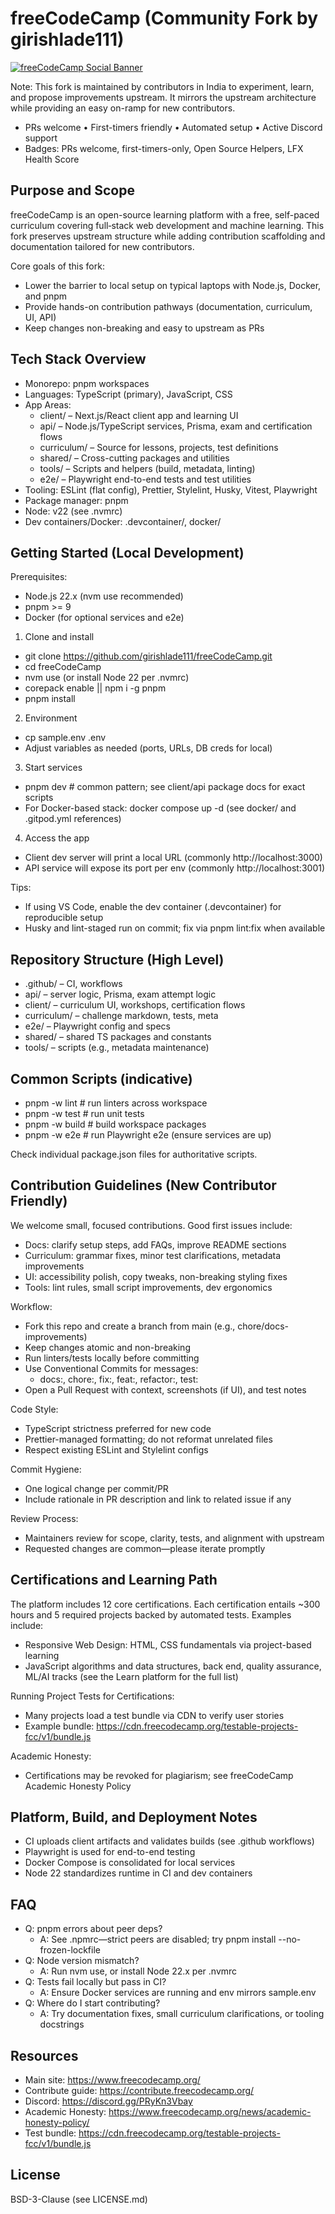 # freeCodeCamp (Community Fork by girishlade111)

[![freeCodeCamp Social Banner](https://cdn.freecodecamp.org/platform/universal/fcc_banner_new.png)](https://www.freecodecamp.org/)

Note: This fork is maintained by contributors in India to experiment, learn, and propose improvements upstream. It mirrors the upstream architecture while providing an easy on-ramp for new contributors.

- PRs welcome • First-timers friendly • Automated setup • Active Discord support
- Badges: PRs welcome, first-timers-only, Open Source Helpers, LFX Health Score

## Purpose and Scope
freeCodeCamp is an open-source learning platform with a free, self-paced curriculum covering full‑stack web development and machine learning. This fork preserves upstream structure while adding contribution scaffolding and documentation tailored for new contributors.

Core goals of this fork:
- Lower the barrier to local setup on typical laptops with Node.js, Docker, and pnpm
- Provide hands-on contribution pathways (documentation, curriculum, UI, API)
- Keep changes non-breaking and easy to upstream as PRs

## Tech Stack Overview
- Monorepo: pnpm workspaces
- Languages: TypeScript (primary), JavaScript, CSS
- App Areas:
  - client/ – Next.js/React client app and learning UI
  - api/ – Node.js/TypeScript services, Prisma, exam and certification flows
  - curriculum/ – Source for lessons, projects, test definitions
  - shared/ – Cross-cutting packages and utilities
  - tools/ – Scripts and helpers (build, metadata, linting)
  - e2e/ – Playwright end-to-end tests and test utilities
- Tooling: ESLint (flat config), Prettier, Stylelint, Husky, Vitest, Playwright
- Package manager: pnpm
- Node: v22 (see .nvmrc)
- Dev containers/Docker: .devcontainer/, docker/

## Getting Started (Local Development)
Prerequisites:
- Node.js 22.x (nvm use recommended)
- pnpm >= 9
- Docker (for optional services and e2e)

1) Clone and install
- git clone https://github.com/girishlade111/freeCodeCamp.git
- cd freeCodeCamp
- nvm use (or install Node 22 per .nvmrc)
- corepack enable || npm i -g pnpm
- pnpm install

2) Environment
- cp sample.env .env 
- Adjust variables as needed (ports, URLs, DB creds for local)

3) Start services
- pnpm dev  # common pattern; see client/api package docs for exact scripts
- For Docker-based stack: docker compose up -d (see docker/ and .gitpod.yml references)

4) Access the app
- Client dev server will print a local URL (commonly http://localhost:3000)
- API service will expose its port per env (commonly http://localhost:3001)

Tips:
- If using VS Code, enable the dev container (.devcontainer) for reproducible setup
- Husky and lint-staged run on commit; fix via pnpm lint:fix when available

## Repository Structure (High Level)
- .github/ – CI, workflows
- api/ – server logic, Prisma, exam attempt logic
- client/ – curriculum UI, workshops, certification flows
- curriculum/ – challenge markdown, tests, meta
- e2e/ – Playwright config and specs
- shared/ – shared TS packages and constants
- tools/ – scripts (e.g., metadata maintenance)

## Common Scripts (indicative)
- pnpm -w lint      # run linters across workspace
- pnpm -w test      # run unit tests
- pnpm -w build     # build workspace packages
- pnpm -w e2e       # run Playwright e2e (ensure services are up)

Check individual package.json files for authoritative scripts.

## Contribution Guidelines (New Contributor Friendly)
We welcome small, focused contributions. Good first issues include:
- Docs: clarify setup steps, add FAQs, improve README sections
- Curriculum: grammar fixes, minor test clarifications, metadata improvements
- UI: accessibility polish, copy tweaks, non-breaking styling fixes
- Tools: lint rules, small script improvements, dev ergonomics

Workflow:
- Fork this repo and create a branch from main (e.g., chore/docs-improvements)
- Keep changes atomic and non-breaking
- Run linters/tests locally before committing
- Use Conventional Commits for messages:
  - docs:, chore:, fix:, feat:, refactor:, test:
- Open a Pull Request with context, screenshots (if UI), and test notes

Code Style:
- TypeScript strictness preferred for new code
- Prettier-managed formatting; do not reformat unrelated files
- Respect existing ESLint and Stylelint configs

Commit Hygiene:
- One logical change per commit/PR
- Include rationale in PR description and link to related issue if any

Review Process:
- Maintainers review for scope, clarity, tests, and alignment with upstream
- Requested changes are common—please iterate promptly

## Certifications and Learning Path
The platform includes 12 core certifications. Each certification entails ~300 hours and 5 required projects backed by automated tests. Examples include:
- Responsive Web Design: HTML, CSS fundamentals via project-based learning
- JavaScript algorithms and data structures, back end, quality assurance, ML/AI tracks (see the Learn platform for the full list)

Running Project Tests for Certifications:
- Many projects load a test bundle via CDN to verify user stories
- Example bundle: https://cdn.freecodecamp.org/testable-projects-fcc/v1/bundle.js

Academic Honesty:
- Certifications may be revoked for plagiarism; see freeCodeCamp Academic Honesty Policy

## Platform, Build, and Deployment Notes
- CI uploads client artifacts and validates builds (see .github workflows)
- Playwright is used for end-to-end testing
- Docker Compose is consolidated for local services
- Node 22 standardizes runtime in CI and dev containers

## FAQ
- Q: pnpm errors about peer deps?
  - A: See .npmrc—strict peers are disabled; try pnpm install --no-frozen-lockfile
- Q: Node version mismatch?
  - A: Run nvm use, or install Node 22.x per .nvmrc
- Q: Tests fail locally but pass in CI?
  - A: Ensure Docker services are running and env mirrors sample.env
- Q: Where do I start contributing?
  - A: Try documentation fixes, small curriculum clarifications, or tooling docstrings

## Resources
- Main site: https://www.freecodecamp.org/
- Contribute guide: https://contribute.freecodecamp.org/
- Discord: https://discord.gg/PRyKn3Vbay
- Academic Honesty: https://www.freecodecamp.org/news/academic-honesty-policy/
- Test bundle: https://cdn.freecodecamp.org/testable-projects-fcc/v1/bundle.js

## License
BSD-3-Clause (see LICENSE.md)
